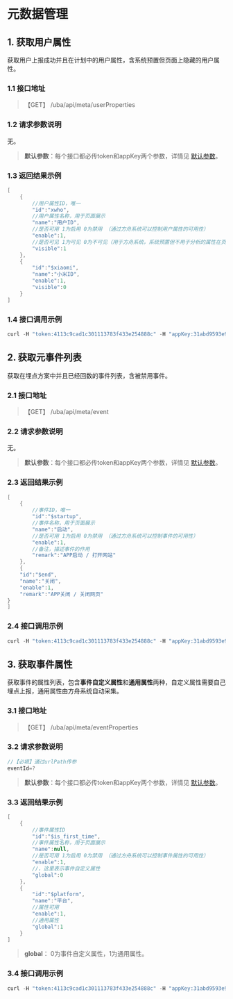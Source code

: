 # 元数据管理

## 1. 获取用户属性

获取用户上报成功并且在计划中的用户属性，含系统预置但页面上隐藏的用户属性。

### 1.1 接口地址

> 【GET】 /uba/api/meta/userProperties

### 1.2 请求参数说明

无。

> **默认参数**：每个接口都必传token和appKey两个参数，详情见 [默认参数](./#11-mo-ren-can-shu)。

### 1.3 返回结果示例

```java
[
    {
        //用户属性ID，唯一
        "id":"xwho",
        //用户属性名称，用于页面展示
        "name":"用户ID",
        //是否可用 1为启用 0为禁用 （通过方舟系统可以控制用户属性的可用性）
        "enable":1,
        //是否可见 1为可见 0为不可见（用于方舟系统，系统预置但不用于分析的属性在页面上被隐藏了）
        "visible":1
    },
    {
        "id":"$xiaomi",
        "name":"小米ID",
        "enable":1,
        "visible":0
    }
]
```

### 1.4 接口调用示例

```java
curl -H "token:4113c9cad1c301113783f433e254888c" -H "appKey:31abd9593e9983ec" http://127.0.0.1:4005/uba/api/meta/userProperties
```

## 2. 获取元事件列表

获取在埋点方案中并且已经回数的事件列表，含被禁用事件。

### 2.1 接口地址

> 【GET】 /uba/api/meta/event

### 2.2 请求参数说明

无。

> **默认参数**：每个接口都必传token和appKey两个参数，详情见 [默认参数](./#11-mo-ren-can-shu)。

### 2.3 返回结果示例

```java
[
    {
        //事件ID，唯一
        "id":"$startup",
        //事件名称，用于页面展示
        "name":"启动",
        //是否可用 1为启用 0为禁用 （通过方舟系统可以控制事件的可用性）
        "enable":1,
        //备注，描述事件的作用
        "remark":"APP启动 / 打开网站"
    },
    {
    "id":"$end",
    "name":"关闭",
    "enable":1,
    "remark":"APP关闭 / 关闭网页"
}
]
```

### 2.4 接口调用示例

```java
curl -H "token:4113c9cad1c301113783f433e254888c" -H "appKey:31abd9593e9983ec" http://127.0.0.1:4005/uba/api/meta/event
```

## 3. 获取事件属性

获取事件的属性列表，包含**事件自定义属性**和**通用属性**两种，自定义属性需要自己埋点上报，通用属性由方舟系统自动采集。

### 3.1 接口地址

> 【GET】 /uba/api/meta/eventProperties

### 3.2 请求参数说明

```java
//【必填】通过urlPath传参
eventId=?
```

> **默认参数**：每个接口都必传token和appKey两个参数，详情见 [默认参数](./#11-mo-ren-can-shu)。

### 3.3 返回结果示例

```java
[
    {
        //事件属性ID
        "id":"$is_first_time",
        //事件属性名称，用于页面展示
        "name":null,
        //是否可用 1为启用 0为禁用 （通过方舟系统可以控制事件属性的可用性）
        "enable":1,
        //，这里表示事件自定义属性
        "global":0
    },
    {
        "id":"$platform",
        "name":"平台",
        //属性可用
        "enable":1,
        //通用属性
        "global":1
    }
]
```

> **global**： 0为事件自定义属性，1为通用属性。

### 3.4 接口调用示例

```java
curl -H "token:4113c9cad1c301113783f433e254888c" -H "appKey:31abd9593e9983ec" http://127.0.0.1:4005/uba/api/meta/eventProperties?eventId=%24startup
```

